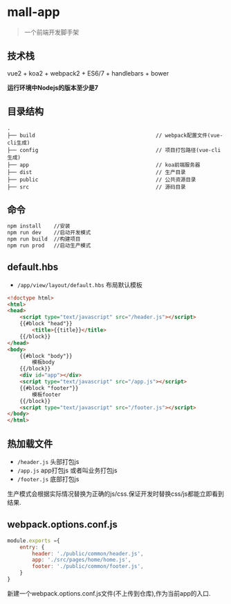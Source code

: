 # mall-app

> 一个前端开发脚手架


## 技术栈
vue2 + koa2 + webpack2 + ES6/7 + handlebars + bower

**运行环境中Nodejs的版本至少是7**


## 目录结构
```text
.
├── build                                       // webpack配置文件(vue-cli生成)
├── config                                      // 项目打包路径(vue-cli生成)
├── app                                         // koa前端服务器
├── dist                                        // 生产目录
├── public                                      // 公共资源目录
├── src                                         // 源码目录

```

## 命令
``` bash
npm install    //安装
npm run dev    //启动开发模式
npm run build  //构建项目
npm run prod   //启动生产模式
```

## default.hbs
* ```/app/view/layout/default.hbs``` 布局默认模板
```html
<!doctype html>
<html>
<head>
    <script type="text/javascript" src="/header.js"></script>
    {{#block "head"}}
        <title>{{title}}</title>
    {{/block}}
</head>
<body>
    {{#block "body"}}
        模板body
    {{/block}}
    <div id="app"></div>
    <script type="text/javascript" src="/app.js"></script>
    {{#block "footer"}}
        模板footer
    {{/block}}
    <script type="text/javascript" src="/footer.js"></script>
</body>
</html>

```

## 热加载文件
* ```/header.js``` 头部打包js
* ```/app.js``` app打包js 或者叫业务打包js
* ```/footer.js``` 底部打包js

生产模式会根据实际情况替换为正确的js/css.保证开发时替换css/js都能立即看到结果.

## webpack.options.conf.js
```javaScript
module.exports ={
    entry: {
        header: './public/common/header.js',
        app: './src/pages/home/home.js',
        footer: './public/common/footer.js',
    }
}
```
新建一个webpack.options.conf.js文件(不上传到仓库),作为当前app的入口.
